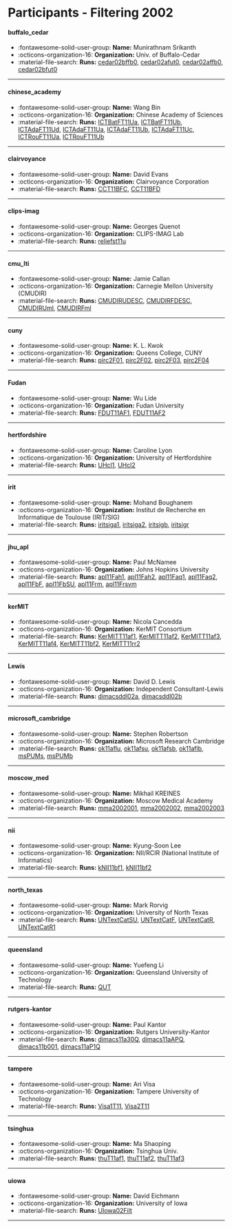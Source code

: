 # Participants - Filtering 2002 

#### buffalo_cedar 
 - :fontawesome-solid-user-group: **Name:** Munirathnam Srikanth 
 - :octicons-organization-16: **Organization:** Univ. of Buffalo-Cedar 
 - :material-file-search: **Runs:** [cedar02bffb0](./runs.md#cedar02bffb0), [cedar02afut0](./runs.md#cedar02afut0), [cedar02affb0](./runs.md#cedar02affb0), [cedar02bfut0](./runs.md#cedar02bfut0) 

---
#### chinese_academy 
 - :fontawesome-solid-user-group: **Name:** Wang Bin 
 - :octicons-organization-16: **Organization:** Chinese Academy of Sciences 
 - :material-file-search: **Runs:** [ICTBatFT11Ua](./runs.md#ictbatft11ua), [ICTBatFT11Ub](./runs.md#ictbatft11ub), [ICTAdaFT11Ud](./runs.md#ictadaft11ud), [ICTAdaFT11Ua](./runs.md#ictadaft11ua), [ICTAdaFT11Ub](./runs.md#ictadaft11ub), [ICTAdaFT11Uc](./runs.md#ictadaft11uc), [ICTRouFT11Ua](./runs.md#ictrouft11ua), [ICTRouFT11Ub](./runs.md#ictrouft11ub) 

---
#### clairvoyance 
 - :fontawesome-solid-user-group: **Name:** David Evans 
 - :octicons-organization-16: **Organization:** Clairvoyance Corporation 
 - :material-file-search: **Runs:** [CCT11BFC](./runs.md#cct11bfc), [CCT11BFD](./runs.md#cct11bfd) 

---
#### clips-imag 
 - :fontawesome-solid-user-group: **Name:** Georges Quenot 
 - :octicons-organization-16: **Organization:** CLIPS-IMAG Lab 
 - :material-file-search: **Runs:** [reliefst11u](./runs.md#reliefst11u) 

---
#### cmu_lti 
 - :fontawesome-solid-user-group: **Name:** Jamie Callan 
 - :octicons-organization-16: **Organization:** Carnegie Mellon University (CMUDIR) 
 - :material-file-search: **Runs:** [CMUDIRUDESC](./runs.md#cmudirudesc), [CMUDIRFDESC](./runs.md#cmudirfdesc), [CMUDIRUml](./runs.md#cmudiruml), [CMUDIRFml](./runs.md#cmudirfml) 

---
#### cuny 
 - :fontawesome-solid-user-group: **Name:** K. L. Kwok 
 - :octicons-organization-16: **Organization:** Queens College, CUNY 
 - :material-file-search: **Runs:** [pirc2F01](./runs.md#pirc2f01), [pirc2F02](./runs.md#pirc2f02), [pirc2F03](./runs.md#pirc2f03), [pirc2F04](./runs.md#pirc2f04) 

---
#### Fudan 
 - :fontawesome-solid-user-group: **Name:** Wu Lide 
 - :octicons-organization-16: **Organization:** Fudan University 
 - :material-file-search: **Runs:** [FDUT11AF1](./runs.md#fdut11af1), [FDUT11AF2](./runs.md#fdut11af2) 

---
#### hertfordshire 
 - :fontawesome-solid-user-group: **Name:** Caroline Lyon 
 - :octicons-organization-16: **Organization:** University of Hertfordshire 
 - :material-file-search: **Runs:** [UHcl1](./runs.md#uhcl1), [UHcl2](./runs.md#uhcl2) 

---
#### irit 
 - :fontawesome-solid-user-group: **Name:** Mohand Boughanem 
 - :octicons-organization-16: **Organization:** Institut de Recherche en Informatique de Toulouse (IRIT/SIG) 
 - :material-file-search: **Runs:** [iritsiga1](./runs.md#iritsiga1), [iritsiga2](./runs.md#iritsiga2), [iritsigb](./runs.md#iritsigb), [iritsigr](./runs.md#iritsigr) 

---
#### jhu_apl 
 - :fontawesome-solid-user-group: **Name:** Paul McNamee 
 - :octicons-organization-16: **Organization:** Johns Hopkins University 
 - :material-file-search: **Runs:** [apl11Fah1](./runs.md#apl11fah1), [apl11Fah2](./runs.md#apl11fah2), [apl11Faq1](./runs.md#apl11faq1), [apl11Faq2](./runs.md#apl11faq2), [apl11FbF](./runs.md#apl11fbf), [apl11FbSU](./runs.md#apl11fbsu), [apl11Frm](./runs.md#apl11frm), [apl11Frsvm](./runs.md#apl11frsvm) 

---
#### kerMIT 
 - :fontawesome-solid-user-group: **Name:** Nicola Cancedda 
 - :octicons-organization-16: **Organization:** KerMIT Consortium 
 - :material-file-search: **Runs:** [KerMITT11af1](./runs.md#kermitt11af1), [KerMITT11af2](./runs.md#kermitt11af2), [KerMITT11af3](./runs.md#kermitt11af3), [KerMITT11af4](./runs.md#kermitt11af4), [KerMITT11bf2](./runs.md#kermitt11bf2), [KerMITT11rr2](./runs.md#kermitt11rr2) 

---
#### Lewis 
 - :fontawesome-solid-user-group: **Name:** David D. Lewis 
 - :octicons-organization-16: **Organization:** Independent Consultant-Lewis 
 - :material-file-search: **Runs:** [dimacsddl02a](./runs.md#dimacsddl02a), [dimacsddl02b](./runs.md#dimacsddl02b) 

---
#### microsoft_cambridge 
 - :fontawesome-solid-user-group: **Name:** Stephen Robertson 
 - :octicons-organization-16: **Organization:** Microsoft Research Cambridge 
 - :material-file-search: **Runs:** [ok11aflu](./runs.md#ok11aflu), [ok11afsu](./runs.md#ok11afsu), [ok11afsb](./runs.md#ok11afsb), [ok11aflb](./runs.md#ok11aflb), [msPUMs](./runs.md#mspums), [msPUMb](./runs.md#mspumb) 

---
#### moscow_med 
 - :fontawesome-solid-user-group: **Name:** Mikhail KREINES 
 - :octicons-organization-16: **Organization:** Moscow Medical Academy 
 - :material-file-search: **Runs:** [mma2002001](./runs.md#mma2002001), [mma2002002](./runs.md#mma2002002), [mma2002003](./runs.md#mma2002003) 

---
#### nii 
 - :fontawesome-solid-user-group: **Name:** Kyung-Soon Lee 
 - :octicons-organization-16: **Organization:** NII/RCIR (National Institute of Informatics) 
 - :material-file-search: **Runs:** [kNII11bf1](./runs.md#knii11bf1), [kNII11bf2](./runs.md#knii11bf2) 

---
#### north_texas 
 - :fontawesome-solid-user-group: **Name:** Mark Rorvig 
 - :octicons-organization-16: **Organization:** University of North Texas 
 - :material-file-search: **Runs:** [UNTextCatSU](./runs.md#untextcatsu), [UNTextCatF](./runs.md#untextcatf), [UNTextCatR](./runs.md#untextcatr), [UNTextCatR1](./runs.md#untextcatr1) 

---
#### queensland 
 - :fontawesome-solid-user-group: **Name:** Yuefeng Li 
 - :octicons-organization-16: **Organization:** Queensland University of Technology 
 - :material-file-search: **Runs:** [QUT](./runs.md#qut) 

---
#### rutgers-kantor 
 - :fontawesome-solid-user-group: **Name:** Paul Kantor 
 - :octicons-organization-16: **Organization:** Rutgers University-Kantor 
 - :material-file-search: **Runs:** [dimacs11a30Q](./runs.md#dimacs11a30q), [dimacs11aAPQ](./runs.md#dimacs11aapq), [dimacs11b001](./runs.md#dimacs11b001), [dimacs11aP1Q](./runs.md#dimacs11ap1q) 

---
#### tampere 
 - :fontawesome-solid-user-group: **Name:** Ari Visa 
 - :octicons-organization-16: **Organization:** Tampere University of Technology 
 - :material-file-search: **Runs:** [Visa1T11](./runs.md#visa1t11), [Visa2T11](./runs.md#visa2t11) 

---
#### tsinghua 
 - :fontawesome-solid-user-group: **Name:** Ma Shaoping 
 - :octicons-organization-16: **Organization:** Tsinghua Univ. 
 - :material-file-search: **Runs:** [thuT11af1](./runs.md#thut11af1), [thuT11af2](./runs.md#thut11af2), [thuT11af3](./runs.md#thut11af3) 

---
#### uiowa 
 - :fontawesome-solid-user-group: **Name:** David Eichmann 
 - :octicons-organization-16: **Organization:** University of Iowa 
 - :material-file-search: **Runs:** [UIowa02Filt](./runs.md#uiowa02filt) 

---
